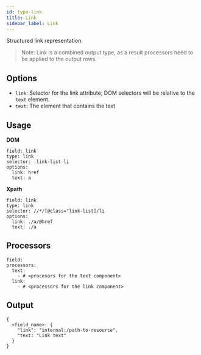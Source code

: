 ```yaml
---
id: type-link
title: Link
sidebar_label: Link
---
```


Structured link representation.

> Note: Link is a combined output type, as a result processors need to be applied to the output rows.

## Options

- `link`*<string>*: Selector for the link attribute; DOM selectors will be relative to the `text` element.
- `text`*<string>*: The element that contains the text

## Usage

**DOM**
```
field: link
type: link
selector: .link-list li
options:
  link: href
  text: a
```

**Xpath**
```
field: link
type: link
selector: //*/[@class="link-list]/li
options:
  link: ./a/@href
  text: ./a
```

## Processors

```
field:
processors:
  text:
    - # <procesors for the text component>
  link:
    - # <processors for the link component>
```

## Output

```
{
  <field_name>: {
    "link": "internal:/path-to-resource",
    "text: "Link text"
  }
}
```
